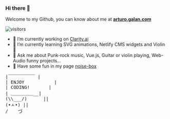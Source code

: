 ### Hi there 👋

Welcome to my Github, you can know about me at **[arturo.galan.com](https://www.arturogalan.com/)**

![visitors](https://visitor-badge.glitch.me/badge?page_id=arturogalan.arturogalan) 

- 🔭 I’m currently working on [Clarity.ai](https://www.clarity.ai/)
- 🌱 I’m currently learning SVG animations, Netlify CMS widgets and Violin 🎻
- 💬 Ask me about Punk-rock music, Vue.js, Guitar or violin playing, Web-Audio funny projects...
- 🎸 Have some fun in my page [noise-box](https://www.noise-box.es/)

<pre>
|￣￣￣￣￣￣ |  
| ENJOY           |  
| CODING!       |  
| ＿＿＿＿＿__|  
(\\___/)      ||  
(•ㅅ•) ||  
/ 　 づ
</pre>


<!--
**arturogalan/arturogalan** is a ✨ _special_ ✨ repository because its `README.md` (this file) appears on your GitHub profile.
[![Arturo's github stats](https://github-readme-stats.vercel.app/api?username=arturogalan)](https://github.com/arturogalan/github-readme-stats)

Here are some ideas to get you started:

- 🔭 I’m currently working on ...
- 🌱 I’m currently learning ...
- 👯 I’m looking to collaborate on ...
- 🤔 I’m looking for help with ...
- 💬 Ask me about ...
- 📫 How to reach me: ...
- 😄 Pronouns: ...
- ⚡ Fun fact: ...
-->
